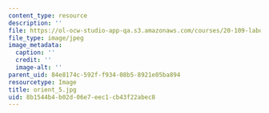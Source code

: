 ```yaml
---
content_type: resource
description: ''
file: https://ol-ocw-studio-app-qa.s3.amazonaws.com/courses/20-109-laboratory-fundamentals-in-biological-engineering-spring-2010/8b1544b4b02d06e7eec1cb43f22abec8_orient_5.jpg
file_type: image/jpeg
image_metadata:
  caption: ''
  credit: ''
  image-alt: ''
parent_uid: 84e8174c-592f-f934-08b5-8921e05ba894
resourcetype: Image
title: orient_5.jpg
uid: 8b1544b4-b02d-06e7-eec1-cb43f22abec8
---
```

